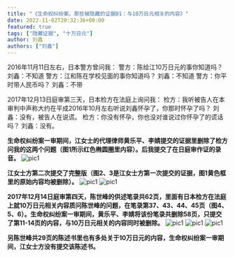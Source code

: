 ```yaml
---
title: "《生命权纠纷案，那些被隐藏的证据01：与10万日元相关的内容》"
date: 2022-11-02T20:32:36+08:00
featured: true
tags: ["隐藏证据", "十万日元"]
author: 刘鑫
authors: ["刘鑫"]
---
```



2016年11月11日左右，日本警方曾问我：
警方：陈给江10万日元的事你知道吗？
刘鑫：不知道
警方：江和陈在学校见面的事你知道吗？
刘鑫：不知道
警方：你平时带人民币吗？
刘鑫：不带

2017年12月13日庭审第三天，日本检方在法庭上询问我：
检方：我听被告人在本审判中声称大约在平成2016年10月左右听说刘鑫怀孕了，你那时怀孕了吗？
刘鑫：没有，被告人在说谎。
检方：你没有怀孕，你也没对谁说过你怀孕了的谎话吗？
刘鑫：没有。

**生命权纠纷案一审期间，江女士的代理律师黄乐平、李婧提交的证据里删除了检方问我的这两个问题（图1所示红色椭圆圈里内容）。后我提交了在日庭审作证的录音。**
![pic1](/img/posts/hidden_evidence01/01_compressed.jpg) 

**江女士方第二次提交了完整版（图2、3是江女士方第一次提交的证据，图1黄色框里的原始内容均被删除）。**
![pic1](/img/posts/hidden_evidence01/02_compressed.jpg) 
![pic1](/img/posts/hidden_evidence01/03_compressed.jpg) 

**2017年12月14日庭审第四天，陈世峰的供述笔录共62页，里面有日本检方在法庭上就10万日元相关内容质问陈世峰的问题，在笔录第37、43、44、45页（图4、5、6）。生命权纠纷案一审期间，黄乐平、李婧将该份笔录共删除58页，只提交了第11-14页的内容，与10万日元相关的内容同时被删除。**
![pic1](/img/posts/hidden_evidence01/04_compressed.jpg) 
![pic1](/img/posts/hidden_evidence01/05_compressed.jpg) 
![pic1](/img/posts/hidden_evidence01/06_compressed.jpg) 

**另陈世峰共29页的陈述书里也有多处关于10万日元的内容，生命权纠纷案一审期间，江女士方没有提交该陈述书。**

